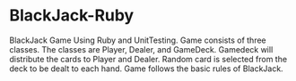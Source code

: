 # BlackJack-Ruby
BlackJack Game Using Ruby and UnitTesting. Game consists of three classes. The classes are Player, Dealer, and GameDeck. Gamedeck will
distribute the cards to Player and Dealer. Random card is selected from the deck to be dealt to each hand. Game follows the basic rules of BlackJack.

